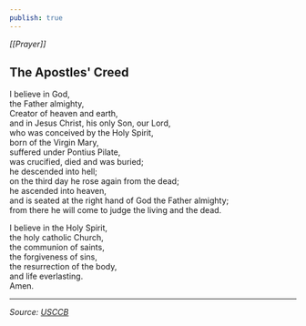 ```yaml
---
publish: true
---
```

*[[Prayer]]*
## The Apostles' Creed

I believe in God,  
the Father almighty,  
Creator of heaven and earth,  
and in Jesus Christ, his only Son, our Lord,  
who was conceived by the Holy Spirit,  
born of the Virgin Mary,  
suffered under Pontius Pilate,  
was crucified, died and was buried;  
he descended into hell;  
on the third day he rose again from the dead;  
he ascended into heaven,  
and is seated at the right hand of God the Father almighty;  
from there he will come to judge the living and the dead.  
  
I believe in the Holy Spirit,  
the holy catholic Church,  
the communion of saints,  
the forgiveness of sins,  
the resurrection of the body,  
and life everlasting.  
Amen.

---
*Source: [USCCB](https://www.usccb.org/prayer-and-worship/prayers-and-devotions/rosaries/prayers-of-the-rosary)*